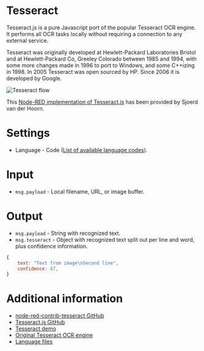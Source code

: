 # Tesseract
Tesseract.js is a pure Javascript port of the popular Tesseract OCR engine. It performs all OCR tasks locally without requiring a connection to any external service.

Tesseract was originally developed at Hewlett-Packard Laboratories Bristol and at Hewlett-Packard Co, Greeley Colorado between 1985 and 1994, with some more changes made in 1996 to port to Windows, and some C++izing in 1998. In 2005 Tesseract was open sourced by HP. Since 2006 it is developed by Google.

![Tesseract flow](https://github.com/sjoerdvanderhoorn/node-red-contrib-tesseract/raw/master/tesseract-flow.png)

This [Node-RED implementation of Tesseract.js](https://github.com/sjoerdvanderhoorn/node-red-contrib-tesseract) has been provided by Sjoerd van der Hoorn.

# Settings

* Language - Code ([List of available language codes](https://github.com/naptha/tesseract.js/blob/master/docs/tesseract_lang_list.md)).

# Input

* `msg.payload` - Local filename, URL, or image buffer.

# Output
* `msg.payload` - String with recognized text.
* `msg.tesseract` - Object with recognized text split out per line and word, plus confidence information.

```js
{
	text: "Text from image\nSecond line",
	confidence: 87,
}
```

# Additional information
* [node-red-contrib-tesseract GitHub](https://github.com/sjoerdvanderhoorn/node-red-contrib-tesseract)
* [Tesseract.js GitHub](https://github.com/naptha/tesseract.js)
* [Tesseract demo](http://tesseract.projectnaptha.com/)
* [Original Tesseract OCR engine](https://github.com/tesseract-ocr/tesseract)
* [Language files](https://github.com/naptha/tessdata/tree/gh-pages/3.02)
